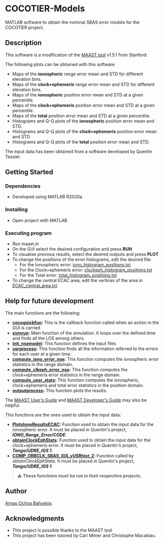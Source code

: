 # COCOTIER-Models

MATLAB software to obtain the nominal SBAS error models for the COCOTIER project.

## Description

This software is a modification of the [MAAST tool](https://github.com/stanford-gps-lab/maast) v1.5.1 from Stanford.

The following plots can be obtained with this software
  * Maps of the **ionospheric** range error mean and STD for different elevation bins.
  * Maps of the **clock+ephemeris** range error mean and STD for different elevation bins.
  * Maps of the **ionospheric** position error mean and STD at a given percentile.
  * Maps of the **clock+ephemeris** position error mean and STD at a given percentile.
  * Maps of the **total** position error mean and STD at a given percentile.
  * Histograms and Q-Q plots of the **ionospheric** position error mean and STD.
  * Histograms and Q-Q plots of the **clock+ephemeris** position error mean and STD.
  * Histograms and Q-Q plots of the **total** position error mean and STD.

The input data has been obtained from a software developed by Quentin Tessier.

## Getting Started

### Dependencies

* Developed using MATLAB R2020a

### Installing

* Open project with MATLAB

### Executing program

* Run maast.m
* On the GUI select the desired configuration and press **RUN**
* To visualise previous results, select the desired outputs and press **PLOT**
* To change the positions of the error histograms, edit the desired file:
  * For the Ionospheric error: [iono_histogram_positions.txt](Data/NSE/iono_histogram_positions.txt)
  * For the Clock+ephemeris error: [clockeph_histogram_positions.txt](Data/NSE/clockeph_histogram_positions.txt)
  * For the Total error: [total_histogram_positions.txt](Data/NSE/total_histogram_positions.txt)
* To change the central ECAC area, edit the vertices of the area in [ECAC_central_area.txt](Data/NSE/ECAC_central_area.txt)

## Help for future development

The main functions are the following:
  * **[cocoguicbfun](GUI/cocoguicbfun.m):** This is the callback function called when an action in the GUI is carried
  * **[svmrun](SVM/svmrun.m):** Main function of the simulation. It loops over the defined time and finds all the LOS among others.
  * **[init_nsemodel](Init/init_nsemodel.m):** This function defines the input files
  * **[usrprocess](SVM/User-Processing/usrprocess.m):** This function finds all the information referred to the errors for each user at a given time.
  * **[compute_iono_error_nse](SVM/User-Processing/compute_iono_error_nse.m):** This function computes the ionospheric error statistics in the range domain.
  * **[compute_clkeph_error_nse](SVM/User-Processing/compute_clkeph_error_nse.m):** This function computes the clock+ephemeris error statistics in the range domain.
  * **[compute_user_stats](SVM/User-Processing/compute_user_stats.m):** This function computes the ionospheric, clock+ephemeris and total error statistics in the position domain.
  * **[outputprocess](Output/outputprocess.m):** This function plots the results.

The [MAAST User's Guide](http://web.stanford.edu/group/scpnt/gpslab/website_files/maast/userguide.pdf) and [MAAST Developer's Guide](http://web.stanford.edu/group/scpnt/gpslab/website_files/maast/MAAST_SDG_1_1.pdf) may also be helpful.

This functions are the ones used to obtain the input data:
 * **[PlotsIonoResultsECAC](InputData/PlotsIonoResultsECAC.m):** Function used to obtain the input data for the ionospheric error. It must be placed in Quentin's project, ***IONO_Range_Error/CODE***.
 * **[obtainClockEphStats](InputData/obtainClockEphStats.m):** Function used to obtain the input data for the clock+ephemeris error. It must be placed in Quentin's project, ***Tango/UDRE_IGS 1***.
 * **[COMP_ORBCLK_SBAS_IGS_vUSRhist_2](InputData/COMP_ORBCLK_SBAS_IGS_vUSRhist_2.m):** Function called by *obtainClockEphStats*. It must be placed in Quentin's project, ***Tango/UDRE_IGS 1***.
> :warning: **These functions must be run in their respective projects.**

## Author

[Arnau Ochoa Bañuelos](arnauochoa.96@gmail.com)

## Acknowledgments
* This project is possible thanks to the MAAST tool
* This project has been tutored by Carl Milner and Christophe Macabiau.
